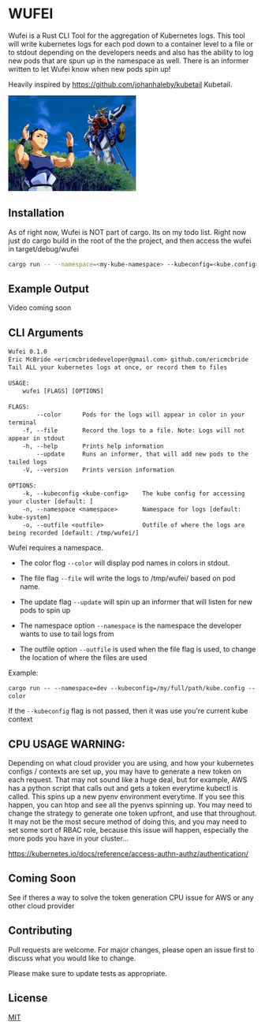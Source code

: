 # WUFEI
Wufei is a Rust CLI Tool for the aggregation of Kubernetes logs. This tool will write kubernetes logs for each pod down to a container level to a file or to stdout depending on the developers needs and also has the ability to log new pods that are spun up in the namespace as well. There is an informer written to let Wufei know when new pods spin up!

Heavily inspired by https://github.com/johanhaleby/kubetail Kubetail.


![Wufei](wufei.jpeg?raw=true "Wufei")

## Installation
As of right now, Wufei is NOT part of cargo.  Its on my todo list.  Right now just do cargo build in the root of the the project, and then access the wufei in target/debug/wufei
```bash
cargo run -- --namespace=<my-kube-namespace> --kubeconfig=<kube.config> --color
```

## Example Output
Video coming soon

## CLI Arguments
```
Wufei 0.1.0
Eric McBride <ericmcbridedeveloper@gmail.com> github.com/ericmcbride
Tail ALL your kubernetes logs at once, or record them to files

USAGE:
    wufei [FLAGS] [OPTIONS]

FLAGS:
        --color      Pods for the logs will appear in color in your terminal
    -f, --file       Record the logs to a file. Note: Logs will not appear in stdout
    -h, --help       Prints help information
        --update     Runs an informer, that will add new pods to the tailed logs
    -V, --version    Prints version information

OPTIONS:
    -k, --kubeconfig <kube-config>    The kube config for accessing your cluster [default: ]
    -n, --namespace <namespace>       Namespace for logs [default: kube-system]
    -o, --outfile <outfile>           Outfile of where the logs are being recorded [default: /tmp/wufei/]
```

Wufei requires a namespace.  
- The color flog `--color` will display pod names in colors in stdout.  
- The file flag `--file` will write the logs to /tmp/wufei/<podname> based on pod name.
- The update flag `--update` will spin up an informer that will listen for new pods to spin up

- The namespace option `--namespace` is the namespace the developer wants to use to tail logs from
- The outfile option `--outfile` is used when the file flag is used, to change the location of
  where the files are used

Example:

```
cargo run -- --namespace=dev --kubeconfig=/my/full/path/kube.config --color
```
If the `--kubeconfig` flag is not passed, then it was use you're current
kube context

## CPU USAGE WARNING:
Depending on what cloud provider you are using, and how your kubernetes configs / contexts are
set up, you may have to generate a new token on each request.  That may not sound like a huge
deal, but for example, AWS has a python script that calls out and gets a token everytime
kubectl is called.  This spins up a new pyenv environment everytime.  If you see this happen,
you can htop and see all the pyenvs spinning up.  You may need to change the strategy to
generate one token upfront, and use that throughout.  It may not be the most secure method of
doing this, and you may need to set some sort of RBAC role, because this issue will happen,
especially the more pods you have in your cluster...

https://kubernetes.io/docs/reference/access-authn-authz/authentication/

## Coming Soon
See if theres a way to solve the token generation CPU issue for AWS or any other cloud provider

## Contributing
Pull requests are welcome. For major changes, please open an issue first to discuss what you would like to change.

Please make sure to update tests as appropriate.

## License
[MIT](https://choosealicense.com/licenses/mit/)
